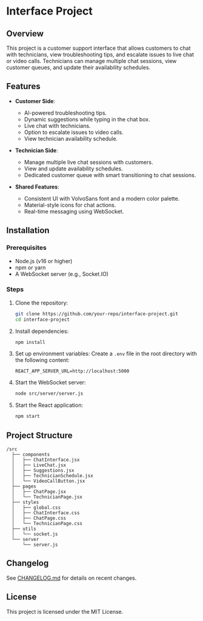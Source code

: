 # Interface Project

## Overview
This project is a customer support interface that allows customers to chat with technicians, view troubleshooting tips, and escalate issues to live chat or video calls. Technicians can manage multiple chat sessions, view customer queues, and update their availability schedules.

## Features
- **Customer Side**:
  - AI-powered troubleshooting tips.
  - Dynamic suggestions while typing in the chat box.
  - Live chat with technicians.
  - Option to escalate issues to video calls.
  - View technician availability schedule.

- **Technician Side**:
  - Manage multiple live chat sessions with customers.
  - View and update availability schedules.
  - Dedicated customer queue with smart transitioning to chat sessions.

- **Shared Features**:
  - Consistent UI with VolvoSans font and a modern color palette.
  - Material-style icons for chat actions.
  - Real-time messaging using WebSocket.

## Installation

### Prerequisites
- Node.js (v16 or higher)
- npm or yarn
- A WebSocket server (e.g., Socket.IO)

### Steps
1. Clone the repository:
   ```bash
   git clone https://github.com/your-repo/interface-project.git
   cd interface-project
   ```

2. Install dependencies:
   ```bash
   npm install
   ```

3. Set up environment variables:
   Create a `.env` file in the root directory with the following content:
   ```
   REACT_APP_SERVER_URL=http://localhost:5000
   ```

4. Start the WebSocket server:
   ```bash
   node src/server/server.js
   ```

5. Start the React application:
   ```bash
   npm start
   ```

## Project Structure
```
/src
  ├── components
  │   ├── ChatInterface.jsx
  │   ├── LiveChat.jsx
  │   ├── Suggestions.jsx
  │   ├── TechnicianSchedule.jsx
  │   └── VideoCallButton.jsx
  ├── pages
  │   ├── ChatPage.jsx
  │   └── TechnicianPage.jsx
  ├── styles
  │   ├── global.css
  │   ├── ChatInterface.css
  │   ├── ChatPage.css
  │   └── TechnicianPage.css
  ├── utils
  │   └── socket.js
  └── server
      └── server.js
```

## Changelog
See [CHANGELOG.md](./CHANGELOG.md) for details on recent changes.

## License
This project is licensed under the MIT License.